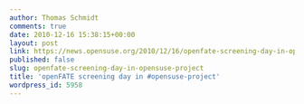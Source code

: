 ```yaml
---
author: Thomas Schmidt
comments: true
date: 2010-12-16 15:38:15+00:00
layout: post
link: https://news.opensuse.org/2010/12/16/openfate-screening-day-in-opensuse-project/
published: false
slug: openfate-screening-day-in-opensuse-project
title: 'openFATE screening day in #opensuse-project'
wordpress_id: 5958
---
```



